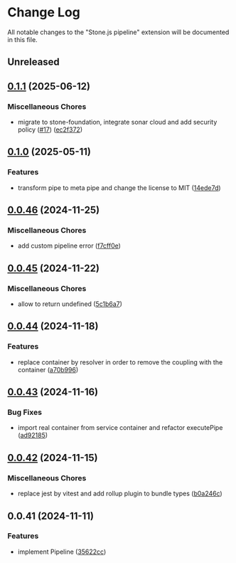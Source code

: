 # Change Log

All notable changes to the "Stone.js pipeline" extension will be documented in this file.

## Unreleased

## [0.1.1](https://github.com/stone-foundation/stone-js-pipeline/compare/v0.1.0...v0.1.1) (2025-06-12)


### Miscellaneous Chores

* migrate to stone-foundation, integrate sonar cloud and add security policy ([#17](https://github.com/stone-foundation/stone-js-pipeline/issues/17)) ([ec2f372](https://github.com/stone-foundation/stone-js-pipeline/commit/ec2f372a1ddb763d00bb1e6fb4ac77f2debf7b19))

## [0.1.0](https://github.com/stone-foundation/stone-js-pipeline/compare/v0.0.46...v0.1.0) (2025-05-11)


### Features

* transform pipe to meta pipe and change the license to MIT ([14ede7d](https://github.com/stone-foundation/stone-js-pipeline/commit/14ede7d9eb488ff17b0c37637fda06e0296e7b4c))

## [0.0.46](https://github.com/stone-foundation/stone-js-pipeline/compare/v0.0.45...v0.0.46) (2024-11-25)


### Miscellaneous Chores

* add custom pipeline error ([f7cff0e](https://github.com/stone-foundation/stone-js-pipeline/commit/f7cff0ea73c3c5bcb048516c676c2bed51eb4e9d))

## [0.0.45](https://github.com/stone-foundation/stone-js-pipeline/compare/v0.0.44...v0.0.45) (2024-11-22)


### Miscellaneous Chores

* allow  to return undefined ([5c1b6a7](https://github.com/stone-foundation/stone-js-pipeline/commit/5c1b6a7daaef488c81e5614b0853b63dc2e8a711))

## [0.0.44](https://github.com/stone-foundation/stone-js-pipeline/compare/v0.0.43...v0.0.44) (2024-11-18)


### Features

* replace container by resolver in order to remove the coupling with the container ([a70b996](https://github.com/stone-foundation/stone-js-pipeline/commit/a70b9963317d0ff6de7a5a4f494d580fbcb4138f))

## [0.0.43](https://github.com/stone-foundation/stone-js-pipeline/compare/v0.0.42...v0.0.43) (2024-11-16)


### Bug Fixes

* import real container from service container and refactor executePipe ([ad92185](https://github.com/stone-foundation/stone-js-pipeline/commit/ad92185fdaad6aa31050eec920120bbf8fd1ebfa))

## [0.0.42](https://github.com/stone-foundation/stone-js-pipeline/compare/v0.0.41...v0.0.42) (2024-11-15)


### Miscellaneous Chores

* replace jest by vitest and add rollup plugin to bundle types ([b0a246c](https://github.com/stone-foundation/stone-js-pipeline/commit/b0a246c11bdc5a5381bf0262978ad8f82d19d2b9))

## 0.0.41 (2024-11-11)


### Features

* implement Pipeline ([35622cc](https://github.com/stone-foundation/stone-js-pipeline/commit/35622cc67786f7e55da6b1f6694dfa52441eba4f))
